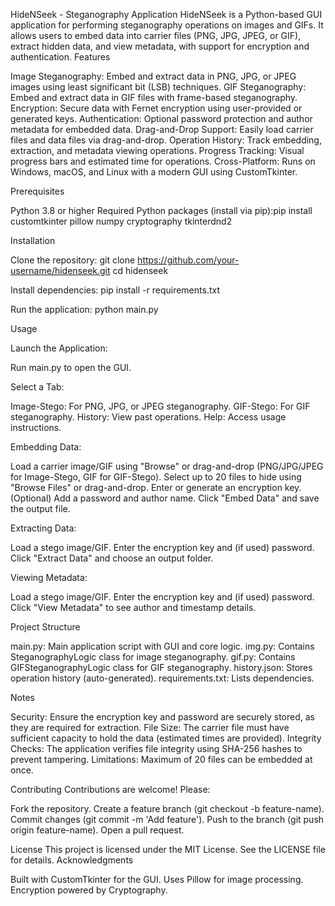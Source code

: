 HideNSeek - Steganography Application
HideNSeek is a Python-based GUI application for performing steganography operations on images and GIFs. It allows users to embed data into carrier files (PNG, JPG, JPEG, or GIF), extract hidden data, and view metadata, with support for encryption and authentication.
Features

Image Steganography: Embed and extract data in PNG, JPG, or JPEG images using least significant bit (LSB) techniques.
GIF Steganography: Embed and extract data in GIF files with frame-based steganography.
Encryption: Secure data with Fernet encryption using user-provided or generated keys.
Authentication: Optional password protection and author metadata for embedded data.
Drag-and-Drop Support: Easily load carrier files and data files via drag-and-drop.
Operation History: Track embedding, extraction, and metadata viewing operations.
Progress Tracking: Visual progress bars and estimated time for operations.
Cross-Platform: Runs on Windows, macOS, and Linux with a modern GUI using CustomTkinter.

Prerequisites

Python 3.8 or higher
Required Python packages (install via pip):pip install customtkinter pillow numpy cryptography tkinterdnd2



Installation

Clone the repository:
git clone https://github.com/your-username/hidenseek.git
cd hidenseek


Install dependencies:
pip install -r requirements.txt


Run the application:
python main.py



Usage

Launch the Application:

Run main.py to open the GUI.


Select a Tab:

Image-Stego: For PNG, JPG, or JPEG steganography.
GIF-Stego: For GIF steganography.
History: View past operations.
Help: Access usage instructions.


Embedding Data:

Load a carrier image/GIF using "Browse" or drag-and-drop (PNG/JPG/JPEG for Image-Stego, GIF for GIF-Stego).
Select up to 20 files to hide using "Browse Files" or drag-and-drop.
Enter or generate an encryption key.
(Optional) Add a password and author name.
Click "Embed Data" and save the output file.


Extracting Data:

Load a stego image/GIF.
Enter the encryption key and (if used) password.
Click "Extract Data" and choose an output folder.


Viewing Metadata:

Load a stego image/GIF.
Enter the encryption key and (if used) password.
Click "View Metadata" to see author and timestamp details.



Project Structure

main.py: Main application script with GUI and core logic.
img.py: Contains SteganographyLogic class for image steganography.
gif.py: Contains GIFSteganographyLogic class for GIF steganography.
history.json: Stores operation history (auto-generated).
requirements.txt: Lists dependencies.

Notes

Security: Ensure the encryption key and password are securely stored, as they are required for extraction.
File Size: The carrier file must have sufficient capacity to hold the data (estimated times are provided).
Integrity Checks: The application verifies file integrity using SHA-256 hashes to prevent tampering.
Limitations: Maximum of 20 files can be embedded at once.

Contributing
Contributions are welcome! Please:

Fork the repository.
Create a feature branch (git checkout -b feature-name).
Commit changes (git commit -m 'Add feature').
Push to the branch (git push origin feature-name).
Open a pull request.

License
This project is licensed under the MIT License. See the LICENSE file for details.
Acknowledgments

Built with CustomTkinter for the GUI.
Uses Pillow for image processing.
Encryption powered by Cryptography.

